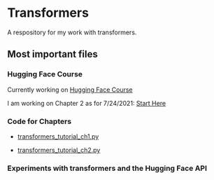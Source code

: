 # Transformers

A respository for my work with transformers.

## Most important files

### Hugging Face Course

Currently working on [Hugging Face Course](https://huggingface.co/course/chapter1)

I am working on Chapter 2 as for 7/24/2021: [Start Here](https://huggingface.co/course/chapter2/3?fw=pt)

### Code for Chapters

* [transformers_tutorial_ch1.py](https://github.com/aambrioso1/NLP/tree/master/transformers)

* [transformers_tutorial_ch2.py](https://github.com/aambrioso1/NLP/blob/master/transformers/transformers_tutorial_ch2.py)


### Experiments with transformers and the Hugging Face API
